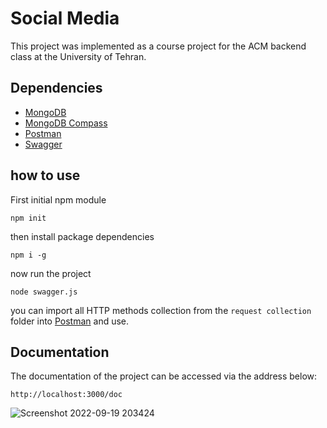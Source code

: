 ﻿# Social Media

This project was implemented as a course project for the ACM backend class at the University of Tehran.

## Dependencies
* [MongoDB](https://www.mongodb.com/)
* [MongoDB Compass](https://github.com/mongodb-js/compass)
* [Postman](https://www.postman.com/)
* [Swagger](https://github.com/swagger-api/swagger-ui)

## how to use
First initial npm module
```
npm init
```
then install package dependencies
```
npm i -g
```
now run the project
```
node swagger.js
```

you can import all HTTP methods collection from the `request collection` folder into [Postman](https://www.postman.com/) and use.

## Documentation
The documentation of the project can be accessed via the address below:
```
http://localhost:3000/doc
```

![Screenshot 2022-09-19 203424](https://user-images.githubusercontent.com/88896798/191062261-a165ad4d-b885-473e-9ae2-8013d968d62f.png)



